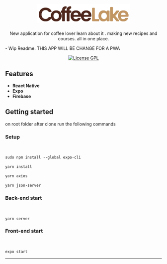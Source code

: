 <h1 align="center">
  <br>
  <img src="https://raw.githubusercontent.com/rafaeldellaquila/coffeelake/main/src/assets/coffeelake_horizontal.svg" alt="Coffee Lake" width="300">
</h1>

<p align="center">New application for coffee lover learn about it . making new recipes and courses. all in one place.</p>
- Wip Readme. THIS APP WILL BE CHANGE FOR A PWA

<p align="center">
  <a href="https://opensource.org/licenses/GPL-3.0">
    <img src="https://img.shields.io/github/license/rafaeldellaquila/podcastr-web?style=flat-square" alt="License GPL">
  </a>
</p>

[//]: #

<!--
<div align="center">
  <img src="https://i.ibb.co/DgNtq3v/plantmanager.gif" alt="plantmanager" border="0" width="250">
</div>

<hr />
-->

## Features

[//]: #

- **React Native**
- **Expo**
- **Firebase**

## Getting started

on root folder after clone run the following commands

### Setup

  <br/>

```
sudo npm install --global expo-cli
```

```
yarn install
```

```
yarn axios
```

```
yarn json-server
```

### Back-end start

 <br/>

```
yarn server
```

### Front-end start

 <br/>

```
expo start
```

---
